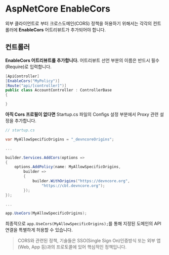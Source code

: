 # AspNetCore EnableCors

외부 클라이언트로 부터 크로스도메인(CORS) 정책을 허용하기 위해서는 각각의 컨트롤러에 **EnableCors** 어트리뷰트가 추가되어야 합니다.

## 컨트롤러
**EnableCors 어트리뷰트를 추가합니다.** 어트리뷰트 선언 부분의 이름은 반드시 필수(Require)로 입력합니다.

```csharp
[ApiController]
[EnableCors("MyPolicy")]
[Route("api/[controller]")]
public class AccountController : ControllerBase
{

}
```
**아직 Cors 프로필이 없다면** Startup.cs 파일의 Configs 설정 부분에서 Proxy 관련 설정을 추가합니다.

```csharp
// startup.cs

var MyAllowSpecificOrigins = "_devncoreOrigins";

...

builder.Services.AddCors(options => 
{
    options.AddPolicy(name: MyAllowSpecificOrigins,
        builder => 
        {
            builder.WithOrigins("https://devncore.org",
                "https://cbt.devncore.org");
        });
});

...

app.UseCors(MyAllowSpecificOrigins);
```
최종적으로 `app.UseCors(MyAllowSpecificOrigins);`를 통해 지정된 도메인의 API 연결을 특별하게 허용할 수 있습니다.

> CORS와 관련된 정책, 기술들은 SSO(Single Sign On)인증방식 또는 외부 앱(Web, App 등)과의 프로토콜에 있어 핵심적인 정책입니다.
